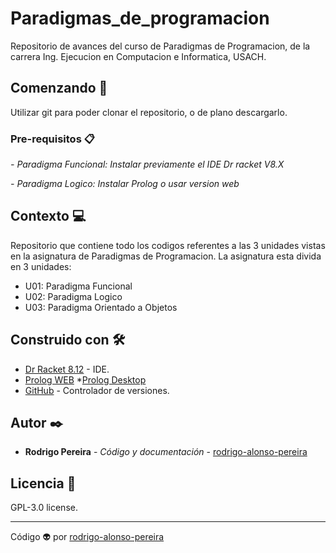 # Paradigmas_de_programacion
Repositorio de avances del curso de Paradigmas de Programacion, de la carrera Ing. Ejecucion en Computacion e Informatica, USACH.

## Comenzando 🚀

Utilizar git para poder clonar el repositorio, o de plano descargarlo.

### Pre-requisitos 📋

_- Paradigma Funcional: Instalar previamente el IDE Dr racket V8.X_

_- Paradigma Logico: Instalar Prolog o usar version web_

## Contexto 💻
Repositorio que contiene todo los codigos referentes a las 3 unidades vistas en la asignatura de Paradigmas de Programacion. 
La asignatura esta divida en 3 unidades:
- U01: Paradigma Funcional
- U02: Paradigma Logico
- U03: Paradigma Orientado a Objetos

## Construido con 🛠️

* [Dr Racket 8.12](https://racket-lang.org/) - IDE.
* [Prolog WEB](https://swish.swi-prolog.org/)
*[Prolog Desktop](https://www.swi-prolog.org/)
* [GitHub](https://github.com/) - Controlador de versiones.

## Autor ✒️
* **Rodrigo Pereira** - *Código y documentación* - [rodrigo-alonso-pereira](#rodrigo-alonso-pereira)

## Licencia 📄

GPL-3.0 license.

---
Código 👽 por [rodrigo-alonso-pereira](https://github.com/rodrigo-alonso-pereira)
